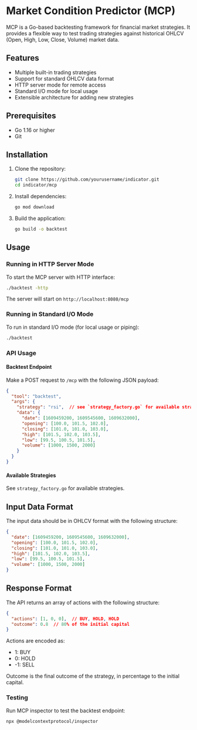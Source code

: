 # Market Condition Predictor (MCP)

MCP is a Go-based backtesting framework for financial market strategies. It provides a flexible way to test trading strategies against historical OHLCV (Open, High, Low, Close, Volume) market data.

## Features

- Multiple built-in trading strategies
- Support for standard OHLCV data format
- HTTP server mode for remote access
- Standard I/O mode for local usage
- Extensible architecture for adding new strategies

## Prerequisites

- Go 1.16 or higher
- Git

## Installation

1. Clone the repository:
   ```bash
   git clone https://github.com/yourusername/indicator.git
   cd indicator/mcp
   ```

2. Install dependencies:
   ```bash
   go mod download
   ```

3. Build the application:
   ```bash
   go build -o backtest
   ```

## Usage

### Running in HTTP Server Mode

To start the MCP server with HTTP interface:

```bash
./backtest -http
```

The server will start on `http://localhost:8080/mcp`

### Running in Standard I/O Mode

To run in standard I/O mode (for local usage or piping):

```bash
./backtest
```

### API Usage

#### Backtest Endpoint

Make a POST request to `/mcp` with the following JSON payload:

```json
{
  "tool": "backtest",
  "args": {
    "strategy": "rsi",  // see `strategy_factory.go` for available strategies
    "data": {
      "date": [1609459200, 1609545600, 1609632000],
      "opening": [100.0, 101.5, 102.0],
      "closing": [101.0, 101.0, 103.0],
      "high": [101.5, 102.0, 103.5],
      "low": [99.5, 100.5, 101.5],
      "volume": [1000, 1500, 2000]
    }
  }
}
```

#### Available Strategies

See `strategy_factory.go` for available strategies.

## Input Data Format

The input data should be in OHLCV format with the following structure:

```json
{
  "date": [1609459200, 1609545600, 1609632000],
  "opening": [100.0, 101.5, 102.0],
  "closing": [101.0, 101.0, 103.0],
  "high": [101.5, 102.0, 103.5],
  "low": [99.5, 100.5, 101.5],
  "volume": [1000, 1500, 2000]
}
```

## Response Format

The API returns an array of actions with the following structure:

```json
{
  "actions": [1, 0, 0],  // BUY, HOLD, HOLD
  "outcome": 0.8  // 80% of the initial capital
}
```

Actions are encoded as:

- 1: BUY
- 0: HOLD
- -1: SELL

Outcome is the final outcome of the strategy, in percentage to the initial capital.

### Testing

Run MCP inspector to test the backtest endpoint:

```bash
npx @modelcontextprotocol/inspector
```

